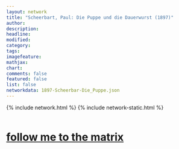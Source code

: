```yaml
---
layout: network
title: "Scheerbart, Paul: Die Puppe und die Dauerwurst (1897)"
author:
description:
headline:
modified:
category:
tags: 
imagefeature: 
mathjax: 
chart: 
comments: false
featured: false
list: false
networkdata: 1897-Scheerbar-Die_Puppe.json
---
```

{% include network.html %}
{% include network-static.html %}
<div class="row">
  <div class="small-5 small-centered columns"><a href="/matrix141"><h1>follow me to the matrix</h1></a>
</div>
</div>
